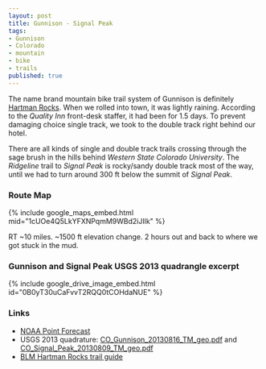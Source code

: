 ```yaml
---
layout: post
title: Gunnison - Signal Peak
tags:
- Gunnison
- Colorado
- mountain
- bike
- trails
published: true
---
```

The name brand mountain bike trail system of Gunnison is definitely
[Hartman Rocks](http://www.mtbproject.com/directory/8011625/hartman-rocks).
When we rolled into town, it was lightly raining.
According to the _Quality Inn_ front-desk staffer, it had been for 1.5 days.
To prevent damaging choice single track, we took to the double track right behind our hotel.

There are all kinds of single and double track trails crossing through the sage brush in the hills behind
_Western State Colorado University_. The _Ridgeline_ trail to _Signal Peak_ is rocky/sandy double track
most of the way, until we had to turn around 300 ft below the summit of _Signal Peak_.

### Route Map
{% include google_maps_embed.html mid="1cUOe4Q5LkYFXNPqmM9WBd2iJIlk" %}

RT ~10 miles. ~1500 ft elevation change.
2 hours out and back to where we got stuck in the mud.

### Gunnison and Signal Peak USGS 2013 quadrangle excerpt
{% include google_drive_image_embed.html id="0B0yT30uCaFvvT2RQQ0tCOHdaNUE" %}

### Links
- [NOAA Point Forecast](http://forecast.weather.gov/MapClick.php?lat=38.5687566&lon=-106.9027586)
- USGS 2013 quadrature:
[CO_Gunnison_20130816_TM_geo.pdf](https://drive.google.com/file/d/0B0yT30uCaFvvV3Vtdy10VERLTTg/view)
and
[CO_Signal_Peak_20130809_TM_geo.pdf](https://drive.google.com/file/d/0B0yT30uCaFvvcUNvd3hwX2ZkeVU/view)
- [BLM Hartman Rocks trail guide](https://drive.google.com/file/d/0B0yT30uCaFvvc2tNRDVXbjRWT3c/view)
